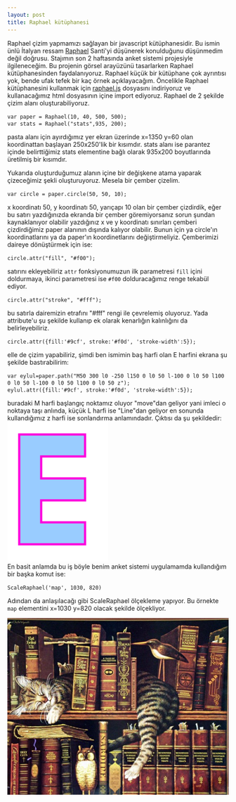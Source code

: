 ```yaml
---
layout: post
title: Raphael kütüphanesi
---
```

   Raphael çizim yapmamızı sağlayan bir javascript kütüphanesidir. Bu ismin ünlü İtalyan ressam [Raphael](http://tr.wikipedia.org/wiki/Raffaello_Santi) Santi'yi düşünerek konulduğunu düşünmedim değil doğrusu.
   Stajımın son 2 haftasında anket sistemi projesiyle ilgileneceğim. Bu projenin görsel arayüzünü tasarlarken Raphael kütüphanesinden faydalanıyoruz. Raphael küçük bir kütüphane çok ayrıntısı yok, bende ufak tefek bir kaç örnek açıklayacağım. Öncelikle Raphael kütüphanesini kullanmak için [raphael.js](https://raw.github.com/DmitryBaranovskiy/raphael/master/raphael.js) dosyasını indiriyoruz ve kullanacağımız html dosyasının içine import ediyoruz.
   Raphael de 2 şekilde çizim alanı oluşturabiliyoruz.  

	var paper = Raphael(10, 40, 500, 500);  
	var stats = Raphael("stats",935, 200);  

   pasta alanı için ayırdığımız yer ekran üzerinde x=1350 y=60 olan koordinattan başlayan 250x250'lik bir kısımdır. stats alanı ise parantez içinde belirttiğimiz stats elementine bağlı olarak 935x200 boyutlarında üretilmiş bir kısımdır.  

   Yukarıda oluşturduğumuz alanın içine bir değişkene atama yaparak çizeceğimiz şekli oluşturuyoruz. Mesela bir çember çizelim.  

	var circle = paper.circle(50, 50, 10);  

   x koordinatı 50, y koordinatı 50, yarıçapı 10 olan bir çember çizdirdik, eğer bu satırı yazdığınızda ekranda bir çember göremiyorsanız sorun şundan kaynaklanıyor olabilir yazdığınız x ve y koordinatı sınırları çemberi çizdirdiğimiz paper alanının dışında kalıyor olabilir. Bunun için ya circle'ın koordinatlarını ya da paper'ın koordinetlarını değiştirmeliyiz. Çemberimizi daireye dönüştürmek için ise:  

	circle.attr("fill", "#f00"); 
 
satırını ekleyebiliriz `attr` fonksiyonumuzun ilk parametresi `fill` içini doldurmaya, ikinci parametresi ise `#f00` dolduracağımız renge tekabül ediyor.  

	circle.attr("stroke", "#fff");  
   
bu satırla dairemizin etrafını "#fff" rengi ile çevrelemiş oluyoruz. Yada attribute'u şu şekilde kullanıp ek olarak kenarlığın kalınlığını da belirleyebiliriz.  

	circle.attr({fill:'#9cf', stroke:'#f0d', 'stroke-width':5});  

elle de çizim yapabiliriz, şimdi ben ismimin baş harfi olan E harfini ekrana şu şekilde bastırabilirim:  

	var eylul=paper.path("M50 300 l0 -250 l150 0 l0 50 l-100 0 l0 50 l100 0 l0 50 l-100 0 l0 50 l100 0 l0 50 z");
	eylul.attr({fill:'#9cf', stroke:'#f0d', 'stroke-width':5});  

buradaki M harfi başlangıç noktamız oluyor "move"dan geliyor yani imleci o noktaya taşı anlında, küçük L harfi ise "Line"dan geliyor en sonunda kullandığımız z harfi ise sonlandırma anlamındadır. Çıktısı da şu şekildedir:  
    ![e](https://github.com/Seylul/seylul.github.com/raw/master/chrome/e.png)  
En basit anlamda bu iş böyle benim anket sistemi uygulamamda kullandığım bir başka komut ise:  

	ScaleRaphael('map', 1030, 820)  
Adından da anlaşılacağı gibi ScaleRaphael ölçekleme yapıyor. Bu örnekte `map` elementini x=1030 y=820 olacak şekilde ölçekliyor.  

	

   ![library](https://github.com/Seylul/seylul.github.com/raw/master/chrome/books.png)  
